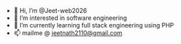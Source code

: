 - 👋 Hi, I’m @Jeet-web2026
- 👀 I’m interested in software engineering 
- 🌱 I’m currently learning full stack engineering using PHP
- 📫 mailme @ jeetnath2110@gmail.com

<!---
Jeet-web2026/Jeet-web2026 is a ✨ special ✨ repository because its `README.md` (this file) appears on your GitHub profile.
You can click the Preview link to take a look at your changes.
--->
